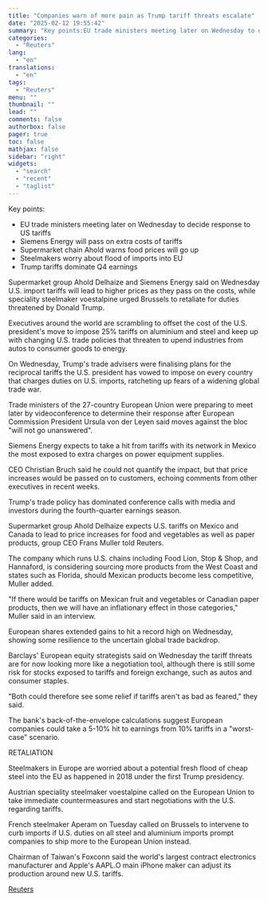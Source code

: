 ```yaml
---
title: "Companies warn of more pain as Trump tariff threats escalate"
date: "2025-02-12 19:55:42"
summary: "Key points:EU trade ministers meeting later on Wednesday to decide response to US tariffsSiemens Energy will pass on extra costs of tariffsSupermarket chain Ahold warns food prices will go upSteelmakers worry about flood of imports into EUTrump tariffs dominate Q4 earnings Supermarket group Ahold Delhaize and Siemens Energy said on..."
categories:
  - "Reuters"
lang:
  - "en"
translations:
  - "en"
tags:
  - "Reuters"
menu: ""
thumbnail: ""
lead: ""
comments: false
authorbox: false
pager: true
toc: false
mathjax: false
sidebar: "right"
widgets:
  - "search"
  - "recent"
  - "taglist"
---
```


Key points:

* EU trade ministers meeting later on Wednesday to decide response to US tariffs
* Siemens Energy will pass on extra costs of tariffs
* Supermarket chain Ahold warns food prices will go up
* Steelmakers worry about flood of imports into EU
* Trump tariffs dominate Q4 earnings

Supermarket group Ahold Delhaize and Siemens Energy said on Wednesday U.S. import tariffs will lead to higher prices as they pass on the costs, while speciality steelmaker voestalpine urged Brussels to retaliate for duties threatened by Donald Trump.

Executives around the world are scrambling to offset the cost of the U.S. president's move to impose 25% tariffs on aluminium and steel and keep up with changing U.S. trade policies that threaten to upend industries from autos to consumer goods to energy.

On Wednesday, Trump's trade advisers were finalising plans for the reciprocal tariffs the U.S. president has vowed to impose on every country that charges duties on U.S. imports, ratcheting up fears of a widening global trade war.

Trade ministers of the 27-country European Union were preparing to meet later by videoconference to determine their response after European Commission President Ursula von der Leyen said moves against the bloc "will not go unanswered".

Siemens Energy expects to take a hit from tariffs with its network in Mexico the most exposed to extra charges on power equipment supplies.

CEO Christian Bruch said he could not quantify the impact, but that price increases would be passed on to customers, echoing comments from other executives in recent weeks.

Trump's trade policy has dominated conference calls with media and investors during the fourth-quarter earnings season.

Supermarket group Ahold Delhaize expects U.S. tariffs on Mexico and Canada to lead to price increases for food and vegetables as well as paper products, group CEO Frans Muller told Reuters.

The company which runs U.S. chains including Food Lion, Stop & Shop, and Hannaford, is considering sourcing more products from the West Coast and states such as Florida, should Mexican products become less competitive, Muller added.

"If there would be tariffs on Mexican fruit and vegetables or Canadian paper products, then we will have an inflationary effect in those categories," Muller said in an interview.

European shares extended gains to hit a record high on Wednesday, showing some resilience to the uncertain global trade backdrop.

Barclays' European equity strategists said on Wednesday the tariff threats are for now looking more like a negotiation tool, although there is still some risk for stocks exposed to tariffs and foreign exchange, such as autos and consumer staples.

"Both could therefore see some relief if tariffs aren't as bad as feared," they said.

The bank's back-of-the-envelope calculations suggest European companies could take a 5-10% hit to earnings from 10% tariffs in a "worst-case" scenario.

RETALIATION

Steelmakers in Europe are worried about a potential fresh flood of cheap steel into the EU as happened in 2018 under the first Trump presidency.

Austrian speciality steelmaker voestalpine called on the European Union to take immediate countermeasures and start negotiations with the U.S. regarding tariffs.

French steelmaker Aperam on Tuesday called on Brussels to intervene to curb imports if U.S. duties on all steel and aluminium imports prompt companies to ship more to the European Union instead.

Chairman of Taiwan's Foxconn said the world's largest contract electronics manufacturer and Apple's AAPL.O main iPhone maker can adjust its production around new U.S. tariffs.

[Reuters](https://www.tradingview.com/news/reuters.com,2025:newsml_L1N3P30CW:0-companies-warn-of-more-pain-as-trump-tariff-threats-escalate/)
